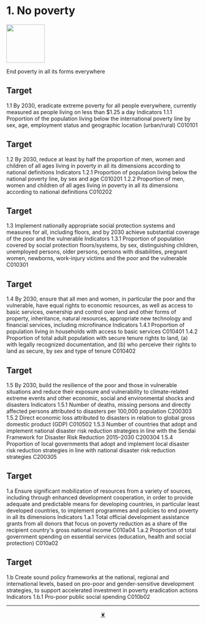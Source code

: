 # 1. No poverty

<img src=https://theo-armour.github.io/sdg-2021/images/sdg-icons/E_SDG_Icons-01.jpg width=100 >

End poverty in all its forms everywhere


## Target

1.1 By 2030, eradicate extreme poverty for all people everywhere, currently measured as people living on less than $1.25 a day
Indicators
1.1.1 Proportion of the population living below the international poverty line by sex, age, employment status and geographic location (urban/rural) C010101


## Target

1.2 By 2030, reduce at least by half the proportion of men, women and children of all ages living in poverty in all its dimensions according to national definitions
Indicators
1.2.1 Proportion of population living below the national poverty line, by sex and age C010201
1.2.2 Proportion of men, women and children of all ages living in poverty in all its dimensions according to national definitions C010202


## Target

1.3 Implement nationally appropriate social protection systems and measures for all, including floors, and by 2030 achieve substantial coverage of the poor and the vulnerable
Indicators
1.3.1 Proportion of population covered by social protection floors/systems, by sex, distinguishing children, unemployed persons, older persons, persons with disabilities, pregnant women, newborns, work-injury victims and the poor and the vulnerable C010301


## Target

1.4 By 2030, ensure that all men and women, in particular the poor and the vulnerable, have equal rights to economic resources, as well as access to basic services, ownership and control over land and other forms of property, inheritance, natural resources, appropriate new technology and financial services, including microfinance
Indicators
1.4.1 Proportion of population living in households with access to basic services C010401
1.4.2 Proportion of total adult population with secure tenure rights to land, (a) with legally recognized documentation, and (b) who perceive their rights to land as secure, by sex and type of tenure C010402


## Target

1.5 By 2030, build the resilience of the poor and those in vulnerable situations and reduce their exposure and vulnerability to climate-related extreme events and other economic, social and environmental shocks and disasters
Indicators
1.5.1 Number of deaths, missing persons and directly affected persons attributed to disasters per 100,000 population C200303
1.5.2 Direct economic loss attributed to disasters in relation to global gross domestic product (GDP) C010502
1.5.3 Number of countries that adopt and implement national disaster risk reduction strategies in line with the Sendai Framework for Disaster Risk Reduction 2015–2030 C200304
1.5.4 Proportion of local governments that adopt and implement local disaster risk reduction strategies in line with national disaster risk reduction strategies C200305


## Target

1.a Ensure significant mobilization of resources from a variety of sources, including through enhanced development cooperation, in order to provide adequate and predictable means for developing countries, in particular least developed countries, to implement programmes and policies to end poverty in all its dimensions
Indicators
1.a.1 Total official development assistance grants from all donors that focus on poverty reduction as a share of the recipient country's gross national income C010a04
1.a.2 Proportion of total government spending on essential services (education, health and social protection) C010a02


## Target

1.b Create sound policy frameworks at the national, regional and international levels, based on pro-poor and gender-sensitive development strategies, to support accelerated investment in poverty eradication actions
Indicators
1.b.1 Pro-poor public social spending C010b02

***

<center title="Hello! Click me to go up to the top" ><a class=aDingbat href=javascript:window.scrollTo(0,0);> ❦ </a></center>
